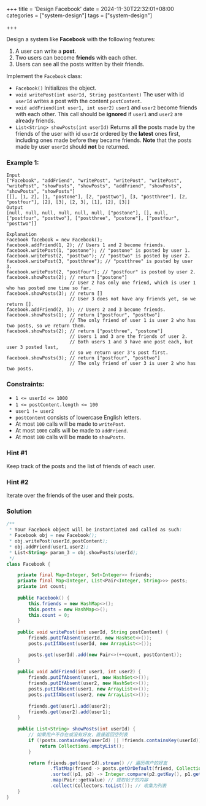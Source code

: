 +++
title = 'Design Facebook'
date = 2024-11-30T22:32:01+08:00
categories = ["system-design"]
tags = ["system-design"]

+++

Design a system like **Facebook** with the following features:

1. A user can write a **post**.
2. Two users can become **friends** with each other.
3. Users can see all the posts written by their friends.

Implement the `Facebook` class:

- `Facebook()` Initializes the object.
- `void writePost(int userId, String postContent)` The user with id `userId` writes a post with the content `postContent`.
- `void addFriend(int user1, int user2)` `user1` and `user2` become friends with each other. This call should be **ignored** if `user1` and `user2` are already friends.
- `List<String> showPosts(int userId)` Returns all the posts made by the friends of the user with id `userId` ordered by the **latest** ones first, including ones made before they became friends. **Note** that the posts made by user `userId` should **not** be returned.



### Example 1:

```
Input
["Facebook", "addFriend", "writePost", "writePost", "writePost", "writePost", "showPosts", "showPosts", "addFriend", "showPosts", "showPosts", "showPosts"]
[[], [1, 2], [1, "postone"], [2, "posttwo"], [3, "postthree"], [2, "postfour"], [2], [3], [2, 3], [1], [2], [3]]
Output
[null, null, null, null, null, null, ["postone"], [], null, ["postfour", "posttwo"], ["postthree", "postone"], ["postfour", "posttwo"]]

Explanation
Facebook facebook = new Facebook();
facebook.addFriend(1, 2); // Users 1 and 2 become friends.
facebook.writePost(1, "postone"); // "postone" is posted by user 1.
facebook.writePost(2, "posttwo"); // "posttwo" is posted by user 2.
facebook.writePost(3, "postthree"); // "postthree" is posted by user 3.
facebook.writePost(2, "postfour"); // "postfour" is posted by user 2.
facebook.showPosts(2); // return ["postone"]
                       // User 2 has only one friend, which is user 1 who has posted one time so far.
facebook.showPosts(3); // return []
                       // User 3 does not have any friends yet, so we return [].
facebook.addFriend(2, 3); // Users 2 and 3 become friends.
facebook.showPosts(1); // return ["postfour", "posttwo"]
                       // The only friend of user 1 is user 2 who has two posts, so we return them.
facebook.showPosts(2); // return ["postthree", "postone"]
                       // Users 1 and 3 are the friends of user 2.
                       // Both users 1 and 3 have one post each, but user 3 posted last,
                       // so we return user 3's post first.
facebook.showPosts(3); // return ["postfour", "posttwo"]
                       // The only friend of user 3 is user 2 who has two posts.
```

 

### Constraints:

- `1 <= userId <= 1000`
- `1 <= postContent.length <= 100`
- `user1 != user2`
- `postContent` consists of lowercase English letters.
- At most `100` calls will be made to `writePost`.
- At most `1000` calls will be made to `addFriend`.
- At most `100` calls will be made to `showPosts`.



### Hint #1

Keep track of the posts and the list of friends of each user.



### Hint #2

Iterate over the friends of the user and their posts.



### Solution

```java
/**
 * Your Facebook object will be instantiated and called as such:
 * Facebook obj = new Facebook();
 * obj.writePost(userId,postContent);
 * obj.addFriend(user1,user2);
 * List<String> param_3 = obj.showPosts(userId);
 */
class Facebook {

    private final Map<Integer, Set<Integer>> friends;
    private final Map<Integer, List<Pair<Integer, String>>> posts;
    private int count;
    
    public Facebook() {
        this.friends = new HashMap<>();
        this.posts = new HashMap<>();
        this.count = 0;
    }
    
    public void writePost(int userId, String postContent) {
        friends.putIfAbsent(userId, new HashSet<>());
        posts.putIfAbsent(userId, new ArrayList<>());

        posts.get(userId).add(new Pair<>(++count, postContent));
    }
    
    public void addFriend(int user1, int user2) {
        friends.putIfAbsent(user1, new HashSet<>());
        friends.putIfAbsent(user2, new HashSet<>());
        posts.putIfAbsent(user1, new ArrayList<>());
        posts.putIfAbsent(user2, new ArrayList<>());
        
        friends.get(user1).add(user2);
        friends.get(user2).add(user1);
    }
    
    public List<String> showPosts(int userId) {
        // 如果用户不存在或没有好友，直接返回空列表
        if (!posts.containsKey(userId) || !friends.containsKey(userId)) {
            return Collections.emptyList();
        }

        return friends.get(userId).stream() // 遍历用户的好友
                .flatMap(friend -> posts.getOrDefault(friend, Collections.emptyList()).stream()) // 展开好友的帖子
                .sorted((p1, p2) -> Integer.compare(p2.getKey(), p1.getKey())) // 按时间戳倒序排列
                .map(Pair::getValue) // 提取帖子的内容
                .collect(Collectors.toList()); // 收集为列表
    }
}
```

